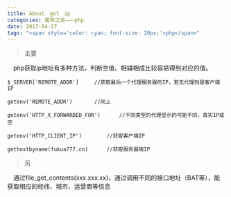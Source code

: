 ```yaml
---
title: About　get　ip
categories: 甫夸之谈———php
date: 2017-04-17
tags: "<span style='color: cyan; font-size: 20px;'>php</span>"
---
```


>主要
　

　php获取ip地址有多种方法，判断空值、相辅相成比较容易得到对应的值。

```
$_SERVER['REMOTE_ADDR']		//获取最后一个代理服务器的IP，若无代理则是客户端IP

```
```
getenv('REMOTE_ADDR')		//同上

```
```
getenv('HTTP_X_FORWARDED_FOR')		//不同类型的代理显示的可能不同，真实IP或空

```
```
getenv('HTTP_CLIENT_IP')		//获取客户端IP

```
```
gethostbyname(fukua777.cn)		//获取服务器端IP

```

>另

　通过file_get_contents(xxx.xxx.xx)，通过调用不同的接口地址（BAT等），能获取相应的经纬、城市、运营商等信息
